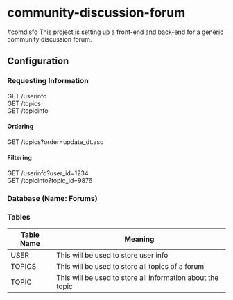 # community-discussion-forum
#comdisfo
This project is setting up a front-end and back-end for a generic community discussion forum. 

## Configuration


### Requesting Information

GET /userinfo <br />
GET /topics <br />
GET /topicinfo 

#### Ordering
GET /topics?order=update_dt.asc <br />

#### Filtering
GET /userinfo?user_id=1234 <br />
GET /topicinfo?topic_id=9876


### Database (Name: Forums)
### Tables 

| Table Name   | Meaning                                 |
|--------------|-----------------------------------------|
| USER         | This will be used to store user info |    
| TOPICS       | This will be used to store all topics of a forum |  
| TOPIC        | This will be used to store all information about the topic |  
